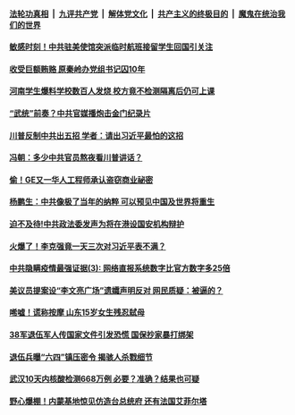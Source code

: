 ####  [法轮功真相](../../../../basic/blob/master/README.md?t=05311631) &nbsp;|&nbsp; [九评共产党](../../../../9ping.md/blob/master/README.md?t=05311631) &nbsp;|&nbsp; [解体党文化](../../../../jtdwh.md/blob/master/README.md?t=05311631)  &nbsp;|&nbsp; [共产主义的终极目的](../../../../gczydzjmd.md/blob/master/README.md?t=05311631) &nbsp;|&nbsp; [魔鬼在统治我们的世界](../../../../mgztzwmdsj.md/blob/master/README.md?t=05311631) 

#### [敏感时刻！中共驻美使馆突派临时航班接留学生回国引关注](../pages/soh5/384933.md?t=05311631) 
#### [收受巨额贿赂 原秦岭办党组书记囚10年](../pages/soh5/384925.md?t=05311631) 
#### [河南学生爆料学校数百人发烧 校方竟不检测隔离后仍可上课](../pages/soh5/384917.md?t=05311631) 
#### [“武统”前奏？中共官媒播炮击金门纪录片](../pages/soh5/384909.md?t=05311631) 
#### [川普反制中共出五招 学者：请出习近平最怕的这招](../pages/soh5/384907.md?t=05311631) 
#### [冯朝：多少中共官员熬夜看川普讲话？](../pages/soh5/384901.md?t=05311631) 
#### [偷！GE又一华人工程师承认盗窃商业祕密](../pages/soh5/384897.md?t=05311631) 
#### [杨鹏生：中共像极了当年的纳粹  可以预见中国及世界将重生](../pages/soh5/384899.md?t=05311631) 
#### [迫不及待!中共政法委发声为将在港设国安机构辩护](../pages/soh5/384891.md?t=05311631) 
#### [火爆了！李克强竟一天三次对习近平表不满？](../pages/soh5/384889.md?t=05311631) 
#### [中共隐瞒疫情最强证据(3): 网络直报系统数字比官方数字多25倍](../pages/soh5/384847.md?t=05311631) 
#### [美议员提案设“李文亮广场”遗孀声明反对 网民质疑：被逼的？](../pages/soh5/384823.md?t=05311631) 
#### [唏嘘！谎称按摩  山东15岁女生残忍弑母 ](../pages/soh5/384767.md?t=05311631) 
#### [38军退伍军人传国家文件引发恐慌 国保抄家暴打绑架](../pages/soh5/384789.md?t=05311631) 
#### [退伍兵曝“六四”镇压密令 揭骇人杀戮细节](../pages/soh5/384765.md?t=05311631) 
#### [武汉10天内核酸检测668万例  必要？准确？结果也可疑](../pages/soh5/384730.md?t=05311631) 
#### [野心爆棚！内蒙基地惊见仿造台总统府 还有法国艾菲尔塔](../pages/soh5/384724.md?t=05311631) 
